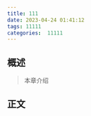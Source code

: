 ```yaml
---
title: 111
date: 2023-04-24 01:41:12
tags: 11111
categories:  11111
---
```


## 概述

> 本章介绍

<!--more-->

## 正文